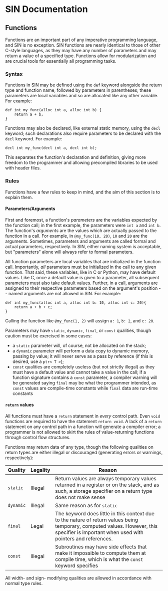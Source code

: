 # SIN Documentation

## Functions

Functions are an important part of any imperative programming language, and SIN is no exception. SIN functions are nearly identical to those of other C-style languages, as they may have any number of parameters and may return a value of a specified type. Functions allow for modularization and are crucial tools for essentially all programming tasks.

### Syntax

Functions in SIN may be defined using the `def` keyword alongside the return type and function name, followed by parameters in parentheses; these parameters are local variables and so are allocated like any other variable. For example:

    def int my_func(alloc int a, alloc int b) {
        return a + b;
    }

Functions may also be declared, like external static memory, using the `decl` keyword; such declarations also require parameters to be declared with the `decl` keyword. For example:

    decl int my_func(decl int a, decl int b);

This separates the function's declaration and definition, giving more freedom to the programmer and allowing precompiled libraries to be used with header files.

### Rules

Functions have a few rules to keep in mind, and the aim of this section is to explain them.

#### Parameters/Arguments

First and foremost, a function's *parameters* are the variables expected by the function call; in the first example, the parameters were `int a` and `int b`. The function's *arguments* are the values which are actually passed to the function in a call. For example, in `@my_func(10, 20)`, `10` and `20` are the arguments. Sometimes, parameters and arguments are called formal and actual parameters, respectively. In SIN, either naming system is acceptable, but "parameters" alone will always refer to formal parameters.

All function parameters are local variables that are initialized in the function call. Importantly, *all* parameters must be initialized in the call to any given function. That said, these variables, like in C or Python, may have default values. Like C, once a default value is given to a parameter, all subsequent parameters must also take default values. Further, in a call, arguments are assigned to their respective parameters based on the argument's position -- named arguments are not allowed in SIN. For example:

    def int my_func(alloc int a, alloc int b: 10, alloc int c: 20){
        return a + b + c;
    }

Calling the function like `@my_func(1, 2)` will assign `a: 1`, `b: 2`, and `c: 20`.

Parameters may have `static`, `dynamic`, `final`, or `const` qualities, though caution must be exercised in some cases:

* a `static` parameter will, of course, not be allocated on the stack;
* a `dynamic` parameter will perform a data copy to dynamic memory, passing by value; it will never serve as a pass by reference (if this is desired, use a `ptr< T >`);
* `const` qualities are completely useless (but not strictly illegal) as they must have a default value and cannot take a value in the call; if a function signature contains a `const` parameter, a compiler warning will be generated saying `final` may be what the programmer intended, as `const` values are compile-time constants while `final` data are run-time constants

#### `return` values

All functions must have a `return` statement in *every* control path. Even `void` functions are required to have the statement `return void`. A lack of a `return` statement on any control path in a function will generate a compiler error; a programmer is not allowed to skirt the rules of value-returning functions through control flow structures.

Functions may return data of any type, though the following qualities on return types are either illegal or discouraged (generating errors or warnings, respectively):

| Quality | Legality | Reason |
| ------- | -------- | ------ |
| `static` | Illegal | Return values are always temporary values returned in a register or on the stack, and as such, a storage specifier on a return type does not make sense |
| `dynamic` | Illegal | Same reason as for `static` |
| `final` | Legal | The keyword does little in this context due to the nature of return values being temporary, computed values. However, this specifier is important when used with pointers and references. |
| `const` | Illegal | Subroutines may have side effects that make it impossible to compute them at compile time, which is what the `const` keyword specifies |

All width- and sign- modifying qualities are allowed in accordance with normal type rules.
